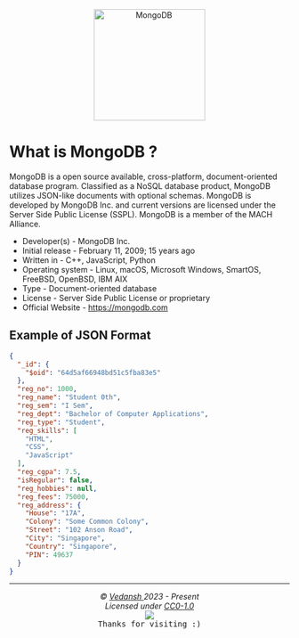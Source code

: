 <div align="center">
    <img src="https://cdn.jsdelivr.net/gh/offensive-vk/Icons@master/mongodb/mongodb-original-wordmark.svg" height=200 width=200 alt="MongoDB" />
</div>

# **What is MongoDB** ?

MongoDB is a open source available, cross-platform, document-oriented database program. Classified as a NoSQL database product, MongoDB utilizes JSON-like documents with optional schemas. MongoDB is developed by MongoDB Inc. and current versions are licensed under the Server Side Public License (SSPL). MongoDB is a member of the MACH Alliance.

- Developer(s) - MongoDB Inc.
- Initial release - February 11, 2009; 15 years ago
- Written in - C++, JavaScript, Python
- Operating system -  Linux, macOS, Microsoft Windows, SmartOS, FreeBSD, OpenBSD, IBM AIX
- Type - Document-oriented database
- License - Server Side Public License or proprietary
- Official Website - <https://mongodb.com>

## Example of JSON Format

```json
{
  "_id": {
    "$oid": "64d5af66948bd51c5fba83e5"
  },
  "reg_no": 1000,
  "reg_name": "Student 0th",
  "reg_sem": "I Sem",
  "reg_dept": "Bachelor of Computer Applications",
  "reg_type": "Student",
  "reg_skills": [
    "HTML",
    "CSS",
    "JavaScript"
  ],
  "reg_cgpa": 7.5,
  "isRegular": false,
  "reg_hobbies": null,
  "reg_fees": 75000,
  "reg_address": {
    "House": "17A",
    "Colony": "Some Common Colony",
    "Street": "102 Anson Road",
    "City": "Singapore",
    "Country": "Singapore",
    "PIN": 49637
  }
}
```

***

<p align="center">
  <i>&copy; <a href="https://github.com/offensive-vk/">Vedansh </a> 2023 - Present</i><br>
  <i>Licensed under <a href="https://github.com/offensive-vk/UntilEverything#CC0-1.0-1-ov-file">CC0-1.0</a></i><br>
  <a href="https://github.com/TheHamsterBot"><img src="https://i.ibb.co/4KtpYxb/octocat-clean-mini.png" /></a><br>
  <kbd>Thanks for visiting :)</kbd>
</p>
